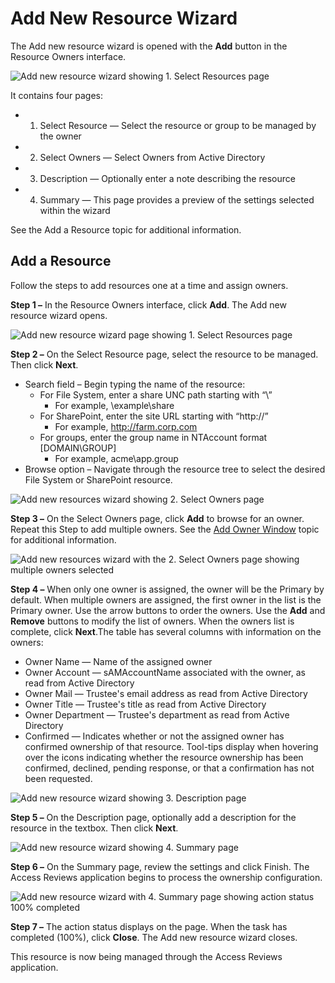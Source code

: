 # Add New Resource Wizard

The Add new resource wizard is opened with the **Add** button in the Resource Owners interface.

![Add new resource wizard showing 1. Select Resources page](/img/product_docs/auditor/10.7/access/reviews/resourceowners/wizard/selectresource.webp)

It contains four pages:

-   1. Select Resource — Select the resource or group to be managed by the owner
-   2. Select Owners — Select Owners from Active Directory
-   3. Description — Optionally enter a note describing the resource
-   4. Summary — This page provides a preview of the settings selected within the wizard

See the Add a Resource topic for additional information.

## Add a Resource

Follow the steps to add resources one at a time and assign owners.

**Step 1 –** In the Resource Owners interface, click **Add**. The Add new resource wizard opens.

![Add new resource wizard page showing 1. Select Resources page](/img/product_docs/auditor/10.7/access/reviews/resourceowners/wizard/selectresource.webp)

**Step 2 –** On the Select Resource page, select the resource to be managed. Then click **Next**.

- Search field – Begin typing the name of the resource:
    - For File System, enter a share UNC path starting with “\\”
        - For example, \\example\share
    - For SharePoint, enter the site URL starting with “http://”
        - For example, http://farm.corp.com
    - For groups, enter the group name in NTAccount format [DOMAIN\GROUP]
        - For example, acme\app.group
- Browse option – Navigate through the resource tree to select the desired File System or SharePoint
  resource.

![Add new resources wizard showing 2. Select Owners page](/img/product_docs/auditor/10.7/access/reviews/resourceowners/wizard/selectowners_1.webp)

**Step 3 –** On the Select Owners page, click **Add** to browse for an owner. Repeat this Step to
add multiple owners. See the [Add Owner Window](/docs/auditor/10.7/access/reviews/resourceowners/window/addowner.md) topic for additional
information.

![Add new resources wizard with the 2. Select Owners page showing multiple owners selected](/img/product_docs/auditor/10.7/access/reviews/resourceowners/wizard/selectownerswithowners.webp)

**Step 4 –** When only one owner is assigned, the owner will be the Primary by default. When
multiple owners are assigned, the first owner in the list is the Primary owner. Use the arrow
buttons to order the owners. Use the **Add** and **Remove** buttons to modify the list of owners.
When the owners list is complete, click **Next**.The table has several columns with information on
the owners:

- Owner Name — Name of the assigned owner
- Owner Account — sAMAccountName associated with the owner, as read from Active Directory
- Owner Mail — Trustee's email address as read from Active Directory
- Owner Title — Trustee's title as read from Active Directory
- Owner Department — Trustee's department as read from Active Directory
- Confirmed — Indicates whether or not the assigned owner has confirmed ownership of that resource.
  Tool-tips display when hovering over the icons indicating whether the resource ownership has been
  confirmed, declined, pending response, or that a confirmation has not been requested.

![Add new resource wizard showing 3. Description page](/img/product_docs/auditor/10.7/access/reviews/resourceowners/wizard/description_1.webp)

**Step 5 –** On the Description page, optionally add a description for the resource in the textbox.
Then click **Next**.

![Add new resource wizard showing 4. Summary page](/img/product_docs/auditor/10.7/access/reviews/resourceowners/wizard/summary_1.webp)

**Step 6 –** On the Summary page, review the settings and click Finish. The Access Reviews
application begins to process the ownership configuration.

![Add new resource wizard with 4. Summary page showing action status 100% completed](/img/product_docs/auditor/10.7/access/reviews/resourceowners/wizard/summarytaskcompleted.webp)

**Step 7 –** The action status displays on the page. When the task has completed (100%), click
**Close**. The Add new resource wizard closes.

This resource is now being managed through the Access Reviews application.
